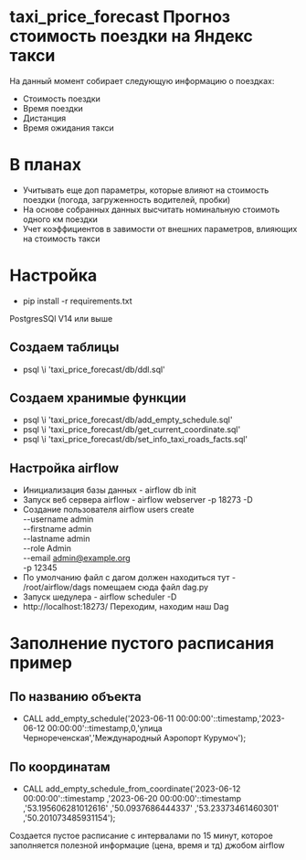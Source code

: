 # taxi_price_forecast Прогноз стоимость поездки на Яндекс такси
На данный момент собирает следующую информацию о поездках:
* Стоимость поездки
* Время поездки
* Дистанция
* Время ожидания такси

# В планах
* Учитывать еще доп параметры, которые влияют на стоимость поездки (погода, загруженность водителей, пробки)
* На основе собранных данных высчитать номинальную стоимоть одного км поездки
* Учет коэффициентов в завимости от внешних параметров, влияющих на стоимость такси

# Настройка

* pip install -r requirements.txt

PostgresSQl V14 или выше

## Создаем таблицы 
* psql \i 'taxi_price_forecast/db/ddl.sql'
## Создаем хранимые функции 
* psql \i 'taxi_price_forecast/db/add_empty_schedule.sql' 
* psql \i 'taxi_price_forecast/db/get_current_coordinate.sql' 
* psql \i 'taxi_price_forecast/db/set_info_taxi_roads_facts.sql'

## Настройка airflow

* Инициализация базы данных - airflow db init
* Запуск веб сервера airflow - airflow webserver -p 18273 -D
* Создание пользователя 
airflow users create \
          --username admin \
          --firstname admin \
          --lastname admin \
          --role Admin \
          --email admin@example.org \
          -p 12345
* По умолчанию файл с дагом должен находиться тут - /root/airflow/dags помещаем сюда файл dag.py
* Запуск шедулера - airflow scheduler -D
* http://localhost:18273/ Переходим, находим наш Dag

# Заполнение пустого расписания пример

## По названию объекта 

* CALL add_empty_schedule('2023-06-11 00:00:00'::timestamp,'2023-06-12 00:00:00'::timestamp,0,'улица Чернореченская','Международный Аэропорт Курумоч');


## По координатам

* CALL add_empty_schedule_from_coordinate('2023-06-12 00:00:00'::timestamp
					,'2023-06-20 00:00:00'::timestamp
					,'53.195606281012616'
					,'50.0937686444337'
					,'53.23373461460301'
					,'50.201073485931154');

Создается пустое расписание с интервалами по 15 минут, которое заполняется полезной информацие (цена, время и тд) джобом airflow